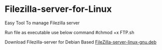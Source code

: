 # Filezilla-server-for-Linux

Easy Tool To manage Filezilla server

Run file as executable use below command
#chmod +x FTP.sh


Download Filezilla-server for Debian Based 
[FileZilla-server-linux-gnu.deb](https://github.com/nagesh-mk/Filezilla-server-for-Linux/raw/file/FileZilla_Server_1.2.0_x86_64-linux-gnu.deb)
